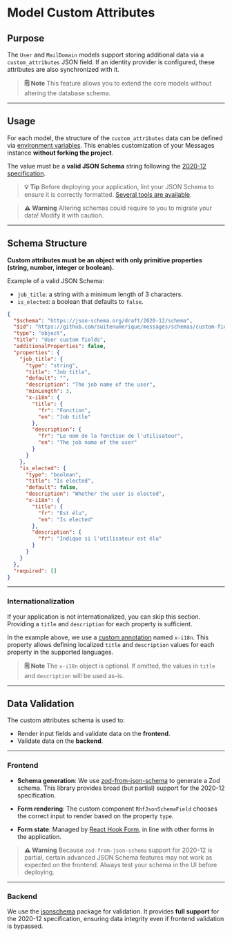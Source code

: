 # Model Custom Attributes

## Purpose

The `User` and `MailDomain` models support storing additional data via a `custom_attributes` JSON field.
If an identity provider is configured, these attributes are also synchronized with it.

> **🗒️ Note**
> This feature allows you to extend the core models without altering the database schema.

---

## Usage

For each model, the structure of the `custom_attributes` data can be defined via
[environment variables](./env.md#model-custom-attributes-schema).
This enables customization of your Messages instance **without forking the project**.

The value must be a **valid JSON Schema** string following the
[2020-12 specification](https://json-schema.org/draft/2020-12).

> **💡 Tip**
> Before deploying your application, lint your JSON Schema to ensure it is correctly formatted.
> [Several tools are available](https://json-schema.org/tools?query=&sortBy=name&sortOrder=ascending&groupBy=toolingTypes&licenses=&languages=&drafts=&toolingTypes=linter,validator&environments=Web+(Online)&showObsolete=false&supportsBowtie=false).

> **⚠️ Warning**
> Altering schemas could require to you to migrate your data! Modify it with caution.

---

## Schema Structure

**Custom attributes must be an object with only primitive properties
(string, number, integer or boolean).**

Example of a valid JSON Schema:

- `job_title`: a string with a minimum length of 3 characters.
- `is_elected`: a boolean that defaults to `false`.

```json
{
  "$schema": "https://json-schema.org/draft/2020-12/schema",
  "$id": "https://github.com/suitenumerique/messages/schemas/custom-fields/user",
  "type": "object",
  "title": "User custom fields",
  "additionalProperties": false,
  "properties": {
    "job_title": {
      "type": "string",
      "title": "Job title",
      "default": "",
      "description": "The job name of the user",
      "minLength": 3,
      "x-i18n": {
        "title": {
          "fr": "Fonction",
          "en": "Job title"
        },
        "description": {
          "fr": "Le nom de la fonction de l'utilisateur",
          "en": "The job name of the user"
        }
      }
    },
    "is_elected": {
      "type": "boolean",
      "title": "Is elected",
      "default": false,
      "description": "Whether the user is elected",
      "x-i18n": {
        "title": {
          "fr": "Est élu",
          "en": "Is elected"
        },
        "description": {
          "fr": "Indique si l'utilisateur est élu"
        }
      }
    }
  },
  "required": []
}
```

---

### Internationalization

If your application is not internationalized, you can skip this section.
Providing a `title` and `description` for each property is sufficient.

In the example above, we use a
[custom annotation](https://json-schema.org/blog/posts/custom-annotations-will-continue#too-long-read-anyway) named `x-i18n`.
This property allows defining localized `title` and `description` values for each property in the supported languages.

> **🗒️ Note**
> The `x-i18n` object is optional. If omitted, the values in `title` and `description` will be used as-is.

---

## Data Validation

The custom attributes schema is used to:

- Render input fields and validate data on the **frontend**.
- Validate data on the **backend**.

---

### Frontend

- **Schema generation**: We use [zod-from-json-schema](https://github.com/glideapps/zod-from-json-schema) to generate a Zod schema.
  This library provides broad (but partial) support for the 2020-12 specification.

- **Form rendering**: The custom component `RhfJsonSchemaField` chooses the correct input to render based on the property `type`.

- **Form state**: Managed by [React Hook Form](https://react-hook-form.com/), in line with other forms in the application.

> **⚠️ Warning**
> Because `zod-from-json-schema` support for 2020-12 is partial, certain advanced JSON Schema features may not work as expected on the frontend.
> Always test your schema in the UI before deploying.

---

### Backend

We use the [jsonschema](https://github.com/python-jsonschema/jsonschema) package for validation.
It provides **full support** for the 2020-12 specification, ensuring data integrity even if frontend validation is bypassed.
